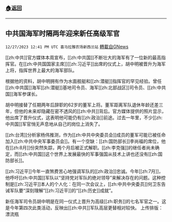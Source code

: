 ###  [:house:返回](README.md)
---


## 中共国海军时隔两年迎来新任高级军官
`12/27/2023 12:41 PM UTC 喜马拉雅农场新西兰站` [轉載自GNews](https://gnews.org/articles/2157002)

[[zh:中共]]官方媒体本周宣布，[[zh:中共国]]不断壮大的海军有了一位新的最高指挥官。在[[zh:中共国国家主席]][[zh:习近平]]出席的仪式上，胡中明被晋升为海军上将，指挥世界上最大的海军部队。 

根据他的资料，胡中明拥有作为水面舰艇和[[zh:潜艇]]指挥官的罕见经验。曾任[[zh:中共国]]海军[[zh:潜艇]]基地司令员、海军[[zh:北部战区]]司令员、[[zh:中共国]]海军参谋长。

胡中明接替了任期两年后辞职的62岁的董军上将。董军距离军队退休年龄还差三年，但他的未来却隐藏在密不透风的[[zh:中共]]背后。官方媒体提供的照片显示，他出席了晋升仪式，这表明他可能仍有[[zh:政治]]前途。过去一年里，不少[[zh:中共国]]军官悄无声息地从自己的岗位上消失了。 

[[zh:台湾]]分析家杨伟推测，作为[[zh:中共中央委员会]]成员的董军可能已被任命加入[[zh:中共中央军事委员会]]。有一个空缺：[[zh:国防部长]]李尚福的席位，他在[[zh:8月]]份突然失踪，两个月后被正式解职。[[zh:李克强]]的继任者尚未确定，而[[zh:中共国]]这个世界上发展最快的军事强国从技术上讲也还没有[[zh:国防部长]]。 

[[zh:习近平]]今年一直煞费苦心地强调军队的[[zh:政治]]忠诚。今年[[zh:7月]]，他呼吁[[zh:中共国]]军队以“坚持党对军队的绝对领导”来解决存在的问题。这种控制是[[zh:习近平]]本人的个人化：在同一次会议上，[[zh:中共中央委员]]何卫东告诫军队要“深刻理解”[[zh:习近平]]的“[[zh:历史]]成就”。

新任海军司令员胡中明是在同一仪式上晋升为高级[[zh:职务]]的七名军官之一。这是今年第四次此类活动，反映出[[zh:中共]]军队高层更替相对较快。
上传排版：漂流瓶
